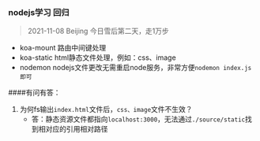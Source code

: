 ### nodejs学习 回归
> 2021-11-08 Beijing 今日雪后第二天，走1万步
* koa-mount 路由中间键处理
* koa-static html静态文件处理，例如：css、image
* nodemon nodejs文件更改无需重启node服务，非常方便`nodemon index.js即可`

####有问有答： 
1. 为何fs输出`index.html`文件后，`css、image`文件不生效？ 
   * 答：静态资源文件都指向`localhost:3000`，无法通过`./source/static`找到相对应的引用相对路径

